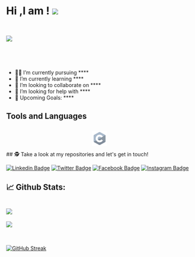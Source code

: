 
  # Hi ,I am ! <img src="https://raw.githubusercontent.com/debdutgoswami/debdutgoswami/master/assets/gifs/Hi.gif" width="30px">
  <br>
  
  ![](https://komarev.com/ghpvc/?username=&color=blue)<br>
  
  ## <br>
  
  - 👨‍🏭 I’m currently pursuing **** <br>
  - 🏫 I’m currently learning **** <br>
  - 🙌 I’m looking to collaborate on **** <br>
  - 🤔 I’m looking for help with ****<br>
  - 🥅 Upcoming Goals: **** <br>
  
   ## Tools and Languages
  <div align="center">
  
  <img style="margin: 10px" src="https://github.com/D3FaltXD/Icons/blob/main/icons/c.svg" alt="C" height="40" /> 
 </div>
 ## 🕵 Take a look at my repositories and let's get in touch!<br>
  
  
  [![Linkedin Badge](https://img.shields.io/badge/--blue?style=flat-square&logo=Linkedin&logoColor=white&link=https://www.linkedin.com/in//)](https://www.linkedin.com/in//) 
  [![Twitter Badge](https://img.shields.io/badge/-@-1ca0f1?style=flat-square&labelColor=1ca0f1&logo=twitter&logoColor=white&link=https://twitter.com/)](https://twitter.com/) 
  [![Facebook Badge](https://img.shields.io/badge/--3b5998?style=flat-square&labelColor=3b5998&logo=facebook&logoColor=white&link=https://www.facebook.com/)](https://www.facebook.com/) 
  [![Instagram Badge](https://img.shields.io/badge/-@-E4405F?style=flat-square&logo=instagram&logoColor=white&link=https://www.instagram.com/)](https://www.instagram.com/) 
  
  
  ## 📈 Github Stats:
  
  
  <br>
  <a href="https://github.com/">
  <img align="center" src="https://github-readme-stats.vercel.app/api?username=&show_icons=true&include_all_commits=true&theme=midnight-purple&count_private=true">
  </a>
  <br><br>
  <a href="https://github.com/remcohalman/github-readme-stats">
  <img align="center" src="https://github-readme-stats.anuraghazra1.vercel.app/api/top-langs/?username=&layout=compact&theme=blue-green" />
  </a>
  <br>
  <br><br>
  
  [![GitHub Streak](https://github-readme-streak-stats.herokuapp.com/?user=)](https://git.io/streak-stats)
  
  
